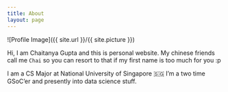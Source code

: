 ```yaml
---
title: About
layout: page
---
```

![Profile Image]({{ site.url }}/{{ site.picture }})

<p>

Hi, I am Chaitanya Gupta and this is personal website. My chinese friends call me `Chai` so you can resort to that if my first name is too much for you :p

I am a CS Major at National University of Singapore 🇸🇬
I’m a two time GSoC’er and presently into data science stuff.

<!-- <h2>Skills</h2>

<ul class="skill-list">
	<li>Python</li>
	<li>MySQL</li>
	<li>Git</li>
	<li>HTML</li>
	<li>CSS</li>
	<li>Javascript</li>
</ul>

<h2>Projects</h2>

<ul>
	<li><a href="https://github.com/">Lorem Lorem</a></li>
	<li><a href="https://github.com/">Ipsum Dolor</a></li>
	<li><a href="https://github.com/">Dolor Lorem</a></li>
</ul>
 -->
